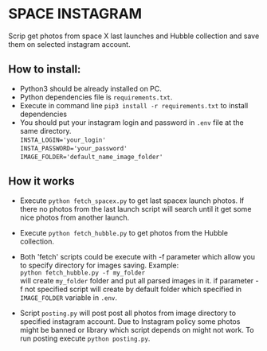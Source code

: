 # SPACE INSTAGRAM
Scrip get photos from space X last launches and Hubble collection and save them on 
selected instagram account.

## How to install:
 - Python3 should be already installed on PC.
 - Python dependencies file is `requirements.txt`.
 - Execute in command line `pip3 install -r requirements.txt` to install dependencies
 - You should put your instagram login and password in `.env` file at the same directory.  
       `INSTA_LOGIN='your_login'`    
       `INSTA_PASSWORD='your_password'`  
       `IMAGE_FOLDER='default_name_image_folder'`

 
 ## How it works
 - Execute `python fetch_spacex.py` to get last spacex launch photos.
 If there no photos from the last launch script will search until it get some nice photos 
 from another launch.
 
- Execute `python fetch_hubble.py` to get photos from the Hubble collection.
 
- Both 'fetch' scripts  could be execute with -f parameter which allow you to specify
directory for images saving. Example:  
    `python fetch_hubble.py -f my_folder`  
    will create `my_folder` folder and put all parsed images in it.
if parameter -f not specified script will create by default folder which specified in `IMAGE_FOLDER` 
variable in `.env`.

- Script `posting.py` will post post all photos from image directory to specified instagram account.
Due to Instagram policy some photos might be banned or library which script depends on might not
work. To run posting execute `python posting.py`.



